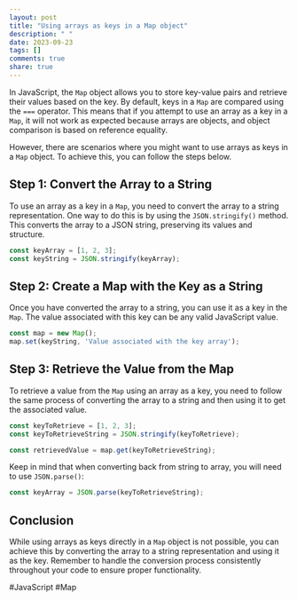 ```yaml
---
layout: post
title: "Using arrays as keys in a Map object"
description: " "
date: 2023-09-23
tags: []
comments: true
share: true
---
```


In JavaScript, the `Map` object allows you to store key-value pairs and retrieve their values based on the key. By default, keys in a `Map` are compared using the `===` operator. This means that if you attempt to use an array as a key in a `Map`, it will not work as expected because arrays are objects, and object comparison is based on reference equality.

However, there are scenarios where you might want to use arrays as keys in a `Map` object. To achieve this, you can follow the steps below.

## Step 1: Convert the Array to a String

To use an array as a key in a `Map`, you need to convert the array to a string representation. One way to do this is by using the `JSON.stringify()` method. This converts the array to a JSON string, preserving its values and structure.

```javascript
const keyArray = [1, 2, 3];
const keyString = JSON.stringify(keyArray);
```

## Step 2: Create a Map with the Key as a String

Once you have converted the array to a string, you can use it as a key in the `Map`. The value associated with this key can be any valid JavaScript value.

```javascript
const map = new Map();
map.set(keyString, 'Value associated with the key array');
```

## Step 3: Retrieve the Value from the Map

To retrieve a value from the `Map` using an array as a key, you need to follow the same process of converting the array to a string and then using it to get the associated value.

```javascript
const keyToRetrieve = [1, 2, 3];
const keyToRetrieveString = JSON.stringify(keyToRetrieve);

const retrievedValue = map.get(keyToRetrieveString);
```

Keep in mind that when converting back from string to array, you will need to use `JSON.parse()`:

```javascript
const keyArray = JSON.parse(keyToRetrieveString);
```

## Conclusion

While using arrays as keys directly in a `Map` object is not possible, you can achieve this by converting the array to a string representation and using it as the key. Remember to handle the conversion process consistently throughout your code to ensure proper functionality.

#JavaScript #Map